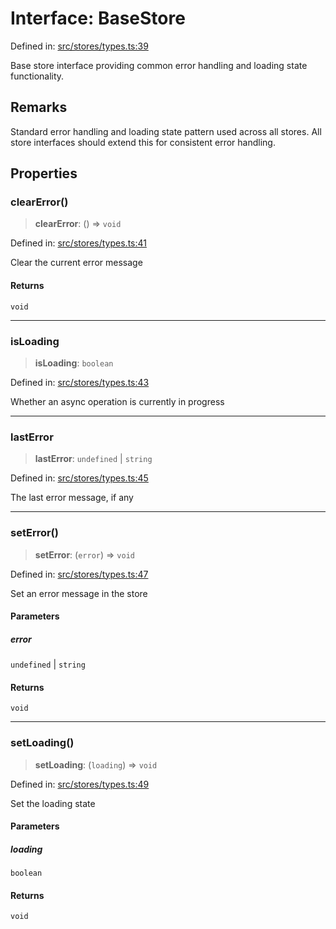 # Interface: BaseStore

Defined in: [src/stores/types.ts:39](https://github.com/Nick2bad4u/Uptime-Watcher/blob/3cce0c3b352c8390536ca3c7399ece50a05faf18/src/stores/types.ts#L39)

Base store interface providing common error handling and loading state functionality.

## Remarks

Standard error handling and loading state pattern used across all stores.
All store interfaces should extend this for consistent error handling.

## Properties

### clearError()

> **clearError**: () => `void`

Defined in: [src/stores/types.ts:41](https://github.com/Nick2bad4u/Uptime-Watcher/blob/3cce0c3b352c8390536ca3c7399ece50a05faf18/src/stores/types.ts#L41)

Clear the current error message

#### Returns

`void`

***

### isLoading

> **isLoading**: `boolean`

Defined in: [src/stores/types.ts:43](https://github.com/Nick2bad4u/Uptime-Watcher/blob/3cce0c3b352c8390536ca3c7399ece50a05faf18/src/stores/types.ts#L43)

Whether an async operation is currently in progress

***

### lastError

> **lastError**: `undefined` \| `string`

Defined in: [src/stores/types.ts:45](https://github.com/Nick2bad4u/Uptime-Watcher/blob/3cce0c3b352c8390536ca3c7399ece50a05faf18/src/stores/types.ts#L45)

The last error message, if any

***

### setError()

> **setError**: (`error`) => `void`

Defined in: [src/stores/types.ts:47](https://github.com/Nick2bad4u/Uptime-Watcher/blob/3cce0c3b352c8390536ca3c7399ece50a05faf18/src/stores/types.ts#L47)

Set an error message in the store

#### Parameters

##### error

`undefined` | `string`

#### Returns

`void`

***

### setLoading()

> **setLoading**: (`loading`) => `void`

Defined in: [src/stores/types.ts:49](https://github.com/Nick2bad4u/Uptime-Watcher/blob/3cce0c3b352c8390536ca3c7399ece50a05faf18/src/stores/types.ts#L49)

Set the loading state

#### Parameters

##### loading

`boolean`

#### Returns

`void`

